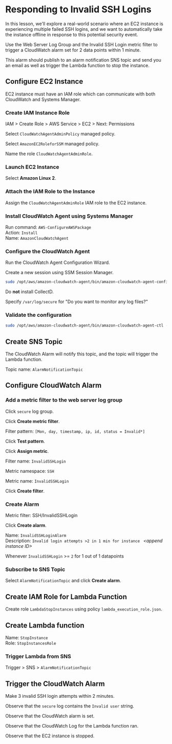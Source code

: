 # Responding to Invalid SSH Logins

In this lesson, we'll explore a real-world scenario where an EC2 instance is experiencing multiple failed SSH logins, and we want to automatically take the instance offline in response to this potential security event.

Use the Web Server Log Group and the Invalid SSH Login metric filter to trigger a CloudWatch alarm set for 2 data points within 1 minute.

This alarm should publish to an alarm notification SNS topic and send you an email as well as trigger the Lambda function to stop the instance.

## Configure EC2 Instance

EC2 instance must have an IAM role which can communicate with both CloudWatch and Systems Manager.

### Create IAM Instance Role

IAM > Create Role > AWS Service > EC2 > Next: Permissions

Select `CloudWatchAgentAdminPolicy` managed policy.

Select `AmazonEC2RoleforSSM` managed policy.

Name the role `CloudWatchAgentAdminRole`.

### Launch EC2 Instance

Select **Amazon Linux 2**.

### Attach the IAM Role to the Instance

Assign the `CloudWatchAgentAdminRole` IAM role to the EC2 instance.

### Install CloudWatch Agent using Systems Manager

Run command: `AWS-ConfigureAWSPackage`  
Action: `Install`  
Name: `AmazonCloudWatchAgent`  

### Configure the CloudWatch Agent

Run the CloudWatch Agent Configuration Wizard.

Create a new session using SSM Session Manager.

```sh
sudo /opt/aws/amazon-cloudwatch-agent/bin/amazon-cloudwatch-agent-config-wizard
```

Do **not** install CollectD.

Specify `/var/log/secure` for "Do you want to monitor any log files?"

### Validate the configuration

```sh
sudo /opt/aws/amazon-cloudwatch-agent/bin/amazon-cloudwatch-agent-ctl -a fetch-config -m ec2 -c file:/opt/aws/amazon-cloudwatch-agent/bin/config.json -s
```

## Create SNS Topic

The CloudWatch Alarm will notify this topic, and the topic will trigger the Lambda function.

Topic name: `AlarmNotificationTopic`

## Configure CloudWatch Alarm

### Add a metric filter to the web server log group

Click `secure` log group.

Click **Create metric filter**.

Filter pattern: `[Mon, day, timestamp, ip, id, status = Invalid*]`

Click **Test pattern**.

Click **Assign metric**.

Filter name: `InvalidSSHLogin`

Metric namespace: `SSH`

Metric name: `InvalidSSHLogin`

Click **Create filter**.

### Create Alarm

Metric filter: SSH/InvalidSSHLogin

Click **Create alarm**.

Name: `InvalidSSHLoginAlarm`  
Description: `Invalid login attempts >2 in 1 min for instance ` _\<append instance ID>_

Whenever `InvalidSSHLogin` >= `2` for 1 out of 1 datapoints

### Subscribe to SNS Topic

Select `AlarmNotificationTopic` and click **Create alarm**.

## Create IAM Role for Lambda Function

Create role `LambdaStopInstances` using policy `lambda_execution_role.json`.

## Create Lambda function

Name: `StopInstance`  
Role: `StopInstancesRole`  

### Trigger Lambda from SNS

Trigger > SNS > `AlarmNotificationTopic`

## Trigger the CloudWatch Alarm

Make 3 invalid SSH login attempts within 2 minutes.

Observe that the `secure` log contains the `Invalid user` string.

Observe that the CloudWatch alarm is set.

Observe that the CloudWatch Log for the Lambda function ran.

Observe that the EC2 instance is stopped.